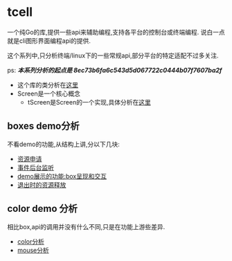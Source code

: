 # tcell

一个纯Go的库,提供一些api来辅助编程,支持各平台的控制台或终端编程.
说白一点就是cli图形界面编程api的提供.

这个系列中,只分析终端/linux下的一些常规api,部分平台的特定适配不过多关注.

ps: ___本系列分析的起点是 8ec73b6fa6c543d5d067722c0444b07f7607ba2f___

- 这个库的类分析在[这里](https://github.com/63isOK/conference_graph/tree/master/15.puzzle)
- Screen是一个核心概念
  - tScreen是Screen的一个实现,具体分析在[这里](/tcell/001.md)

## boxes demo分析

不看demo的功能,从结构上讲,分以下几块:

- [资源申请](/tcell/002.md)
- [事件后台监听](/tcell/003.md)
- [demo展示的功能:box呈现和交互](/tcell/004.md)
- [退出时的资源释放](/tcell/005.md)

## color demo 分析

相比box,api的调用并没有什么不同,只是在功能上游些差异.

- [color分析](/tcell/006.md)
- [mouse分析](/tcell/007.md)
